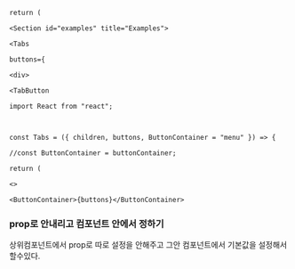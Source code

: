 ```
return (

<Section id="examples" title="Examples">

<Tabs

buttons={

<div>

<TabButton
```


```
import React from "react";

  

const Tabs = ({ children, buttons, ButtonContainer = "menu" }) => {

//const ButtonContainer = buttonContainer;

return (

<>

<ButtonContainer>{buttons}</ButtonContainer>
```

### prop로 안내리고 컴포넌트 안에서 정하기
상위컴포넌트에서 prop로 따로 설정을 안해주고 그안 컴포넌트에서 기본값을 설정해서 할수있다.